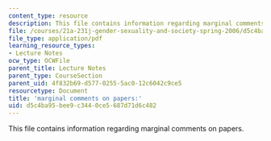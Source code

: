 ```yaml
---
content_type: resource
description: This file contains information regarding marginal comments on papers.
file: /courses/21a-231j-gender-sexuality-and-society-spring-2006/d5c4ba95bee9c3440ce5687d71d6c482_MIT21A_213JS06_cntrl_self.pdf
file_type: application/pdf
learning_resource_types:
- Lecture Notes
ocw_type: OCWFile
parent_title: Lecture Notes
parent_type: CourseSection
parent_uid: 4f832b69-d577-0255-5ac0-12c6042c9ce5
resourcetype: Document
title: 'marginal comments on papers:'
uid: d5c4ba95-bee9-c344-0ce5-687d71d6c482
---
```

This file contains information regarding marginal comments on papers.

